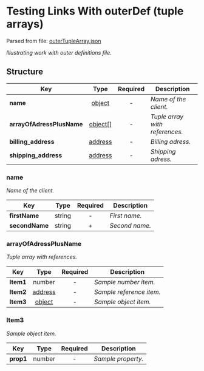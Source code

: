# __Testing Links With outerDef (tuple arrays)__
Parsed from file: [outerTupleArray.json](https://github.com/McCastles/JMC/blob/master/examples/outerTupleArray.json)

_Illustrating work with outer definitions file._
## __Structure__

|Key|Type|Required|Description|
|-|:-:|:-:|-|
|__name__|[object](#name)|-|_Name of the client._|
|__arrayOfAdressPlusName__|[object[]](#arrayOfAdressPlusName)|-|_Tuple array with references._|
|__billing_address__|[address](#definitions)|-|_Billing adress._|
|__shipping_address__|[address](#definitions)|-|_Shipping adress._|
### __name__
_Name of the client._

|Key|Type|Required|Description|
|-|:-:|:-:|-|
|__firstName__|string|-|_First name._|
|__secondName__|string|+|_Second name._|
### __arrayOfAdressPlusName__
_Tuple array with references._

|Key|Type|Required|Description|
|-|:-:|:-:|-|
|__Item1__|number|-|_Sample number item._|
|__Item2__|[address](#definitions)|-|_Sample reference item._|
|__Item3__|[object](#Item3)|-|_Sample object item._|
### __Item3__
_Sample object item._

|Key|Type|Required|Description|
|-|:-:|:-:|-|
|__prop1__|number|-|_Sample property._|